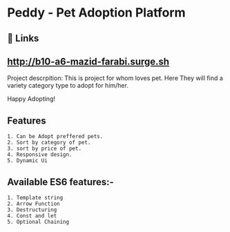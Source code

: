# Peddy - Pet Adoption Platform

## 🔗 Links
## **http://b10-a6-mazid-farabi.surge.sh**


Project descrpition: This is project for whom loves pet. Here They will find a variety category type to adopt for him/her. 

Happy Adopting!

## Features

    1. Can be Adopt preffered pets.
    2. Sort by category of pet.
    3. sort by price of pet.
    4. Responsive design.
    5. Dynamic Ui


## Available ES6 features:-

    1. Template string
    2. Arrow Function
    3. Destructuring
    4. Const and let
    5. Optional Chaining
